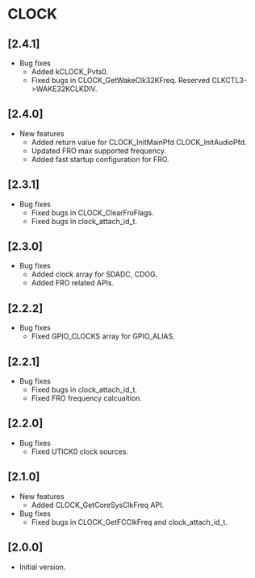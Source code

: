 # CLOCK

## [2.4.1]

- Bug fixes
  - Added kCLOCK_Pvts0.
  - Fixed bugs in CLOCK_GetWakeClk32KFreq. Reserved CLKCTL3->WAKE32KCLKDIV.

## [2.4.0]

- New features
  - Added return value for CLOCK_InitMainPfd CLOCK_InitAudioPfd.
  - Updated FRO max supported frequency.
  - Added fast startup configuration for FRO.

## [2.3.1]

- Bug fixes
  - Fixed bugs in CLOCK_ClearFroFlags.
  - Fixed bugs in clock_attach_id_t.

## [2.3.0]

- Bug fixes
  - Added clock array for SDADC, CDOG.
  - Added FRO related APIs.

## [2.2.2]

- Bug fixes
  - Fixed GPIO_CLOCKS array for GPIO_ALIAS.

## [2.2.1]

- Bug fixes
  - Fixed bugs in clock_attach_id_t.
  - Fixed FRO frequency calcualtion.

## [2.2.0]

- Bug fixes
  - Fixed UTICK0 clock sources.

## [2.1.0]

- New features
  - Added CLOCK_GetCoreSysClkFreq API.
- Bug fixes
  - Fixed bugs in CLOCK_GetFCClkFreq and clock_attach_id_t.

## [2.0.0]

- Initial version.
